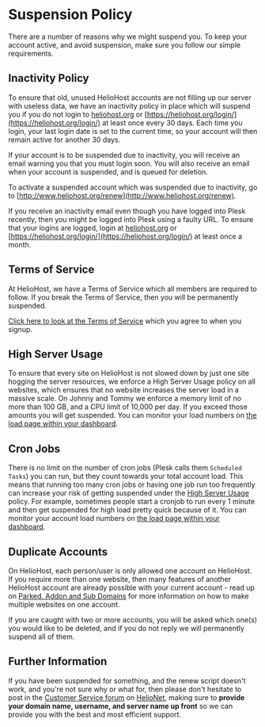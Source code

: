 # Suspension Policy

There are a number of reasons why we might suspend you. To keep your account active, and avoid suspension, make sure you follow our simple requirements.

## Inactivity Policy

To ensure that old, unused HelioHost accounts are not filling up our server with useless data, we have an inactivity policy in place which will suspend you if you do not login to [heliohost.org](https://www.heliohost.org) or [https://heliohost.org/login/](https://heliohost.org/login/) at least once every 30 days. Each time you login, your last login date is set to the current time, so your account will then remain active for another 30 days.

If your account is to be suspended due to inactivity, you will receive an email warning you that you must login soon. You will also receive an email when your account is suspended, and is queued for deletion.

To activate a suspended account which was suspended due to inactivity, go to [http://www.heliohost.org/renew](http://www.heliohost.org/renew).

If you receive an inactivity email even though you have logged into Plesk recently, then you might be logged into Plesk using a faulty URL. To ensure that your logins are logged, login at [heliohost.org](https://www.heliohost.org) or [https://heliohost.org/login/](https://heliohost.org/login/) at least once a month.

## Terms of Service

At HelioHost, we have a Terms of Service which all members are required to follow. If you break the Terms of Service, then you will be permanently suspended.

[Click here to look at the Terms of Service](../hosting/terms.md) which you agree to when you signup.

## High Server Usage

To ensure that every site on HelioHost is not slowed down by just one site hogging the server resources, we enforce a High Server Usage policy on all websites, which ensures that no website increases the server load in a massive scale. On Johnny and Tommy we enforce a memory limit of no more than 100 GB, and a CPU limit of 10,000 per day. If you exceed those amounts you will get suspended. You can monitor your load numbers on [the load page within your dashboard](https://heliohost.org/dashboard/load/).

## Cron Jobs

There is no limit on the number of cron jobs (Plesk calls them `Scheduled Tasks`) you can run, but they count towards your total account load. This means that running too many cron jobs or having one job run too frequently can increase your risk of getting suspended under the [High Server Usage](/accounts/suspension-policy.md#high-server-usage) policy. For example, sometimes people start a cronjob to run every 1 minute and then get suspended for high load pretty quick because of it. You can monitor your account load numbers on [the load page within your dashboard](https://heliohost.org/dashboard/load/).

## Duplicate Accounts

On HelioHost, each person/user is only allowed one account on HelioHost. If you require more than one website, then many features of another HelioHost account are already possible with your current account - read up on [Parked, Addon and Sub Domains](../management/parked-addon-and-sub-domains.md) for more information on how to make multiple websites on one account.

If you are caught with two or more accounts, you will be asked which one\(s\) you would like to be deleted, and if you do not reply we will permanently suspend all of them.

## Further Information

If you have been suspended for something, and the renew script doesn't work, and you're not sure why or what for, then please don't hesitate to post in the [Customer Service forum](https://www.helionet.org/index/forum/45-customer-service/) on [HelioNet](../hosting/helionet.md), making sure to **provide your domain name, username, and server name up front** so we can provide you with the best and most efficient support.
